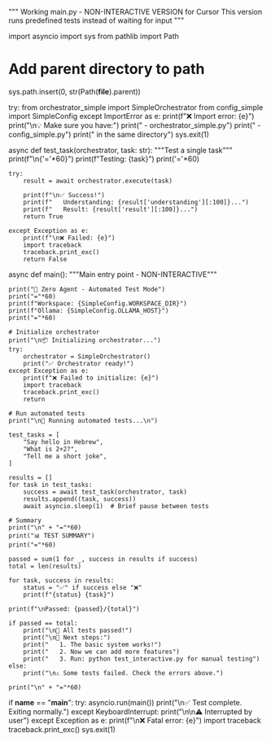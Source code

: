 """
Working main.py - NON-INTERACTIVE VERSION for Cursor
This version runs predefined tests instead of waiting for input
"""

import asyncio
import sys
from pathlib import Path

# Add parent directory to path
sys.path.insert(0, str(Path(__file__).parent))

try:
    from orchestrator_simple import SimpleOrchestrator
    from config_simple import SimpleConfig
except ImportError as e:
    print(f"❌ Import error: {e}")
    print("\n💡 Make sure you have:")
    print("   - orchestrator_simple.py")
    print("   - config_simple.py")
    print("   in the same directory")
    sys.exit(1)

async def test_task(orchestrator, task: str):
    """Test a single task"""
    print(f"\n{'='*60}")
    print(f"Testing: {task}")
    print('='*60)
    
    try:
        result = await orchestrator.execute(task)
        
        print(f"\n✅ Success!")
        print(f"   Understanding: {result['understanding'][:100]}...")
        print(f"   Result: {result['result'][:100]}...")
        return True
        
    except Exception as e:
        print(f"\n❌ Failed: {e}")
        import traceback
        traceback.print_exc()
        return False

async def main():
    """Main entry point - NON-INTERACTIVE"""
    
    print("🤖 Zero Agent - Automated Test Mode")
    print("="*60)
    print(f"Workspace: {SimpleConfig.WORKSPACE_DIR}")
    print(f"Ollama: {SimpleConfig.OLLAMA_HOST}")
    print("="*60)
    
    # Initialize orchestrator
    print("\n📦 Initializing orchestrator...")
    try:
        orchestrator = SimpleOrchestrator()
        print("✅ Orchestrator ready!")
    except Exception as e:
        print(f"❌ Failed to initialize: {e}")
        import traceback
        traceback.print_exc()
        return
    
    # Run automated tests
    print("\n🧪 Running automated tests...\n")
    
    test_tasks = [
        "Say hello in Hebrew",
        "What is 2+2?",
        "Tell me a short joke",
    ]
    
    results = []
    for task in test_tasks:
        success = await test_task(orchestrator, task)
        results.append((task, success))
        await asyncio.sleep(1)  # Brief pause between tests
    
    # Summary
    print("\n" + "="*60)
    print("📊 TEST SUMMARY")
    print("="*60)
    
    passed = sum(1 for _, success in results if success)
    total = len(results)
    
    for task, success in results:
        status = "✅" if success else "❌"
        print(f"{status} {task}")
    
    print(f"\nPassed: {passed}/{total}")
    
    if passed == total:
        print("\n🎉 All tests passed!")
        print("\n📝 Next steps:")
        print("   1. The basic system works!")
        print("   2. Now we can add more features")
        print("   3. Run: python test_interactive.py for manual testing")
    else:
        print("\n⚠️ Some tests failed. Check the errors above.")
    
    print("\n" + "="*60)

if __name__ == "__main__":
    try:
        asyncio.run(main())
        print("\n✅ Test complete. Exiting normally.")
    except KeyboardInterrupt:
        print("\n\n⚠️ Interrupted by user")
    except Exception as e:
        print(f"\n❌ Fatal error: {e}")
        import traceback
        traceback.print_exc()
        sys.exit(1)
